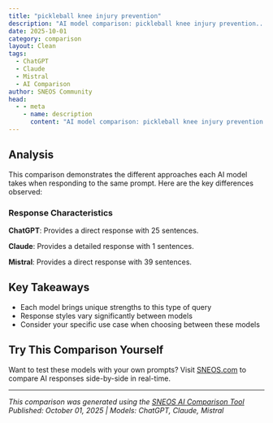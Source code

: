 ```yaml
---
title: "pickleball knee injury prevention"
description: "AI model comparison: pickleball knee injury prevention..."
date: 2025-10-01
category: comparison
layout: Clean
tags:
  - ChatGPT
  - Claude
  - Mistral
  - AI Comparison
author: SNEOS Community
head:
  - - meta
    - name: description
      content: "AI model comparison: pickleball knee injury prevention..."
---
```


<ChatComparison
  title="pickleball knee injury prevention"
  prompt="pickleball knee injury prevention"
  :responses='{
    "ChatGPT": "Preventing knee injuries in pickleball involves a combination of proper technique, conditioning, and protective measures. Here are some tips to help you protect your knees while playing pickleball:\n\n1. Warm Up and Stretch  \n- Perform dynamic stretches focusing on the legs, knees, and hips before playing.  \n- Warm-up exercises like light jogging or jumping jacks increase blood flow to muscles and joints.\n\n2. Strengthen Supporting Muscles  \n- Strengthen quadriceps, hamstrings, calves, and glute muscles to support knee joints.  \n- Exercises: squats, lunges, leg presses, hamstring curls, and calf raises.\n\n3. Improve Balance and Flexibility  \n- Incorporate balance training such as standing on one leg or using a balance board.  \n- Maintain flexibility in hips and legs to reduce strain on knees.\n\n4. Use Proper Footwear  \n- Wear shoes designed for court sports that provide cushioning, arch support, and lateral stability.  \n- Avoid running shoes or worn-out shoes that don\u2019t support side-to-side movements common in pickleball.\n\n5. Practice Correct Technique  \n- Use proper footwork to reduce unnecessary twisting or sudden changes in direction that stress the knee.  \n- Avoid overextending or locking your knees during swings and movements.  \n- Bend your knees slightly to absorb impact.\n\n6. Use Knee Supports if Needed  \n- Consider wearing knee braces or sleeves for additional support, especially if you have a history of knee problems.\n\n7. Take Breaks and Don\u2019t Overdo It  \n- Avoid excessive playing without rest to prevent overuse injuries.  \n- Listen to your body and stop if you experience pain.\n\n8. Maintain a Healthy Weight  \n- Excess body weight puts additional strain on your knees, so maintaining a healthy weight can reduce injury risk.\n\nIf you do experience knee pain or suspect an injury, consult a healthcare professional for appropriate diagnosis and treatment.",
    "Claude": "Here are key strategies for preventing knee injuries in pickleball:\n\n## Pre-Game Preparation\n- **Proper warm-up**: 5-10 minutes of light cardio plus dynamic stretching\n- **Strengthen supporting muscles**: Focus on quadriceps, hamstrings, glutes, and calves\n- **Improve flexibility**: Regular stretching, especially hip flexors and IT band\n\n## Equipment \u0026 Setup\n- **Quality court shoes**: Non-marking soles with good lateral support (avoid running shoes)\n- **Proper court surface**: Play on well-maintained courts to avoid uneven surfaces\n- **Consider knee sleeves**: For additional support if you have previous injuries\n\n## Technique \u0026 Movement\n- **Bend your knees**: Stay in an athletic position with knees slightly bent\n- **Proper footwork**: Use small, controlled steps rather than long lunges\n- **Land softly**: Focus on controlled landings when moving laterally\n- **Pivot correctly**: Turn with your feet rather than twisting on planted legs\n\n## Smart Playing Habits\n- **Gradual progression**: Increase playing time and intensity slowly\n- **Listen to your body**: Rest when experiencing pain or fatigue\n- **Cross-training**: Include low-impact activities like swimming or cycling\n- **Recovery time**: Allow adequate rest between intense playing sessions\n\n## Red Flags to Watch For\n- Persistent knee pain\n- Swelling after play\n- Instability or \u0022giving way\u0022\n- Pain that worsens during activity\n\nIf you experience any concerning symptoms, consult a sports medicine professional or physical therapist for proper evaluation and treatment.",
    "Mistral": "Preventing knee injuries in pickleball involves a combination of proper technique, conditioning, and awareness. Here are some strategies to help you stay safe on the court:\n\n### 1. **Proper Warm-Up and Cool-Down**\n- **Warm-Up:** Before playing, spend 5-10 minutes doing light cardio exercises like jogging or jumping jacks to increase blood flow to your muscles.\n- **Dynamic Stretching:** Include dynamic stretches such as leg swings, high knees, and butt kicks to prepare your muscles for the game.\n- **Cool-Down:** After playing, cool down with static stretches to help your muscles recover.\n\n### 2. **Strength Training**\n- **Lower Body Strength:** Focus on exercises that strengthen your quads, hamstrings, calves, and glutes. Squats, lunges, and calf raises are excellent choices.\n- **Core Strength:** A strong core helps stabilize your body and reduces the risk of knee injuries. Include exercises like planks, Russian twists, and bicycle crunches.\n\n### 3. **Flexibility and Mobility**\n- **Flexibility:** Regular stretching can improve your range of motion and reduce the risk of injury. Focus on stretching your hamstrings, quads, and hip flexors.\n- **Mobility:** Incorporate mobility exercises to improve joint function and reduce stiffness. Foam rolling and dynamic stretches can be beneficial.\n\n### 4. **Proper Technique**\n- **Footwork:** Learn proper footwork to avoid sudden, awkward movements that can strain your knees. Practice shuffling, pivoting, and quick direction changes.\n- **Body Positioning:** Maintain a balanced stance with your knees slightly bent and your weight evenly distributed. Avoid locking your knees.\n- **Landing Technique:** When jumping or lunging, focus on landing softly with your knees slightly bent to absorb the impact.\n\n### 5. **Equipment and Court Conditions**\n- **Shoes:** Wear appropriate pickleball shoes that provide good support and traction. Avoid running shoes, which are not designed for lateral movements.\n- **Court Surface:** Be aware of the court surface and any potential hazards like wet spots or uneven surfaces.\n- **Paddle:** Use a paddle that suits your playing style and grip to reduce strain on your body.\n\n### 6. **Hydration and Nutrition**\n- **Hydration:** Stay hydrated before, during, and after playing to maintain muscle function and reduce fatigue.\n- **Nutrition:** Eat a balanced diet rich in nutrients to support muscle recovery and overall health.\n\n### 7. **Listen to Your Body**\n- **Rest:** If you feel pain or discomfort, take a break and rest. Pushing through pain can lead to more serious injuries.\n- **Medical Advice:** If you experience persistent pain or discomfort, consult a healthcare professional for advice and treatment.\n\n### 8. **Cross-Training**\n- **Variety:** Incorporate other forms of exercise like swimming, cycling, or yoga to improve overall fitness and reduce the risk of overuse injuries.\n\n### 9. **Education and Awareness**\n- **Know the Rules:** Understand the rules and strategies of pickleball to avoid unnecessary risks.\n- **Communication:** Communicate with your partner and opponents to avoid collisions and ensure a safe playing environment.\n\nBy following these guidelines, you can significantly reduce the risk of knee injuries and enjoy pickleball safely."
  }'
  published-date="17:38"
/>

## Analysis

This comparison demonstrates the different approaches each AI model takes when responding to the same prompt. Here are the key differences observed:

### Response Characteristics

**ChatGPT**: Provides a direct response with 25 sentences. 

**Claude**: Provides a detailed response with 1 sentences. 

**Mistral**: Provides a direct response with 39 sentences. 

## Key Takeaways

- Each model brings unique strengths to this type of query
- Response styles vary significantly between models
- Consider your specific use case when choosing between these models

## Try This Comparison Yourself

Want to test these models with your own prompts? Visit [SNEOS.com](https://sneos.com) to compare AI responses side-by-side in real-time.

---

*This comparison was generated using the [SNEOS AI Comparison Tool](https://sneos.com)*
*Published: October 01, 2025 | Models: ChatGPT, Claude, Mistral*
